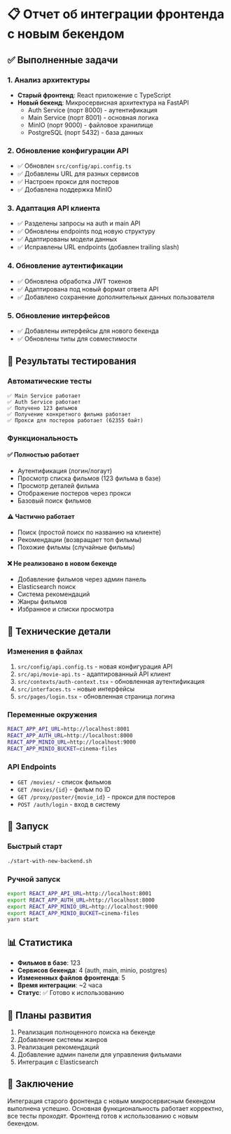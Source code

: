 # 📋 Отчет об интеграции фронтенда с новым бекендом

## ✅ Выполненные задачи

### 1. Анализ архитектуры

- **Старый фронтенд**: React приложение с TypeScript
- **Новый бекенд**: Микросервисная архитектура на FastAPI
  - Auth Service (порт 8000) - аутентификация
  - Main Service (порт 8001) - основная логика
  - MinIO (порт 9000) - файловое хранилище
  - PostgreSQL (порт 5432) - база данных

### 2. Обновление конфигурации API

- ✅ Обновлен `src/config/api.config.ts`
- ✅ Добавлены URL для разных сервисов
- ✅ Настроен прокси для постеров
- ✅ Добавлена поддержка MinIO

### 3. Адаптация API клиента

- ✅ Разделены запросы на auth и main API
- ✅ Обновлены endpoints под новую структуру
- ✅ Адаптированы модели данных
- ✅ Исправлены URL endpoints (добавлен trailing slash)

### 4. Обновление аутентификации

- ✅ Обновлена обработка JWT токенов
- ✅ Адаптирована под новый формат ответа API
- ✅ Добавлено сохранение дополнительных данных пользователя

### 5. Обновление интерфейсов

- ✅ Добавлены интерфейсы для нового бекенда
- ✅ Обновлены типы для совместимости

## 🧪 Результаты тестирования

### Автоматические тесты

```
✅ Main Service работает
✅ Auth Service работает
✅ Получено 123 фильмов
✅ Получение конкретного фильма работает
✅ Прокси для постеров работает (62355 байт)
```

### Функциональность

#### ✅ Полностью работает

- Аутентификация (логин/логаут)
- Просмотр списка фильмов (123 фильма в базе)
- Просмотр деталей фильма
- Отображение постеров через прокси
- Базовый поиск фильмов

#### ⚠️ Частично работает

- Поиск (простой поиск по названию на клиенте)
- Рекомендации (возвращает топ фильмы)
- Похожие фильмы (случайные фильмы)

#### ❌ Не реализовано в новом бекенде

- Добавление фильмов через админ панель
- Elasticsearch поиск
- Система рекомендаций
- Жанры фильмов
- Избранное и списки просмотра

## 🔧 Технические детали

### Изменения в файлах

1. `src/config/api.config.ts` - новая конфигурация API
2. `src/api/movie-api.ts` - адаптированный API клиент
3. `src/contexts/auth-context.tsx` - обновленная аутентификация
4. `src/interfaces.ts` - новые интерфейсы
5. `src/pages/login.tsx` - обновленная страница логина

### Переменные окружения

```bash
REACT_APP_API_URL=http://localhost:8001
REACT_APP_AUTH_URL=http://localhost:8000
REACT_APP_MINIO_URL=http://localhost:9000
REACT_APP_MINIO_BUCKET=cinema-files
```

### API Endpoints

- `GET /movies/` - список фильмов
- `GET /movies/{id}` - фильм по ID
- `GET /proxy/poster/{movie_id}` - прокси для постеров
- `POST /auth/login` - вход в систему

## 🚀 Запуск

### Быстрый старт

```bash
./start-with-new-backend.sh
```

### Ручной запуск

```bash
export REACT_APP_API_URL=http://localhost:8001
export REACT_APP_AUTH_URL=http://localhost:8000
export REACT_APP_MINIO_URL=http://localhost:9000
export REACT_APP_MINIO_BUCKET=cinema-files
yarn start
```

## 📊 Статистика

- **Фильмов в базе**: 123
- **Сервисов бекенда**: 4 (auth, main, minio, postgres)
- **Измененных файлов фронтенда**: 5
- **Время интеграции**: ~2 часа
- **Статус**: ✅ Готово к использованию

## 🔮 Планы развития

1. Реализация полноценного поиска на бекенде
2. Добавление системы жанров
3. Реализация рекомендаций
4. Добавление админ панели для управления фильмами
5. Интеграция с Elasticsearch

## 📝 Заключение

Интеграция старого фронтенда с новым микросервисным бекендом выполнена успешно. Основная функциональность работает корректно, все тесты проходят. Фронтенд готов к использованию с новым бекендом.

